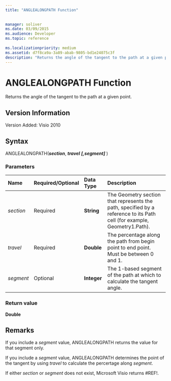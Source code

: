 ```yaml
---
title: "ANGLEALONGPATH Function"
 
 
manager: soliver
ms.date: 03/09/2015
ms.audience: Developer
ms.topic: reference
 
ms.localizationpriority: medium
ms.assetid: d7f8ca9a-3a89-abab-9805-bd1e24075c3f
description: "Returns the angle of the tangent to the path at a given point."
---
```


# ANGLEALONGPATH Function

Returns the angle of the tangent to the path at a given point.
  
## Version Information

Version Added: Visio 2010 
  
## Syntax

ANGLEALONGPATH(***section***, ***travel*** ***[,segment]*** ) 
  
### Parameters

|**Name**|**Required/Optional**|**Data Type**|**Description**|
|:-----|:-----|:-----|:-----|
| _section_ <br/> |Required  <br/> |**String** <br/> |The Geometry section that represents the path, specified by a reference to its Path cell (for example, Geometry1.Path).  <br/> |
| _travel_ <br/> |Required  <br/> |**Double** <br/> |The percentage along the path from begin point to end point. Must be between 0 and 1.  <br/> |
| _segment_ <br/> |Optional  <br/> |**Integer** <br/> |The 1-based segment of the path at which to calculate the tangent angle.  <br/> |
   
### Return value

 **Double**
  
## Remarks

If you include a  _segment_ value, ANGLEALONGPATH returns the value for that segment only. 
  
If you include a  _segment_ value, ANGLEALONGPATH determines the point of the tangent by using  _travel_ to calculate the percertage along  _segment_.
  
If either  _section_ or  _segment_ does not exist, Microsoft Visio returns #REF!. 
  

